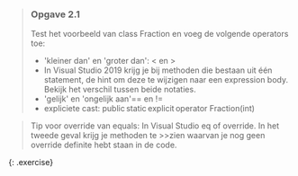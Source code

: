 >### Opgave 2.1
>Test het voorbeeld van class Fraction en voeg de volgende operators toe: 
>- 'kleiner dan' en 'groter dan': < en >
>- In Visual Studio 2019 krijg je bij methoden die bestaan uit één statement, de hint om deze te wijzigen naar een expression body. Bekijk het verschil tussen beide notaties.
>- 'gelijk' en 'ongelijk aan'== en != 
>- expliciete cast: public static explicit operator Fraction(int) 

>Tip voor override van equals: In Visual Studio eq<tab><tab> of override<spatie>. In het tweede geval krijg je methoden te >>zien waarvan je nog geen override definite hebt staan in de code. 

{: .exercise}
